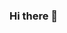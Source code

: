 ### Hi there 👋

<!--
**omkarm0542/omkarm0542** is a ✨ _special_ ✨ repository because its `README.md` (this file) appears on your GitHub profile.

Here are some ideas to get you started:


🔭 I’m currently working on Data Scientist
🌱 I’m currently learning Master Data Science
- 👯 I’m looking to collaborate on ...
🤔 I’m looking for Team to join and work with them
- 💬 Ask me about ...
- 📫 How to reach me: ...
- 😄 Pronouns: ...
- ⚡ Fun fact: ...
-->
